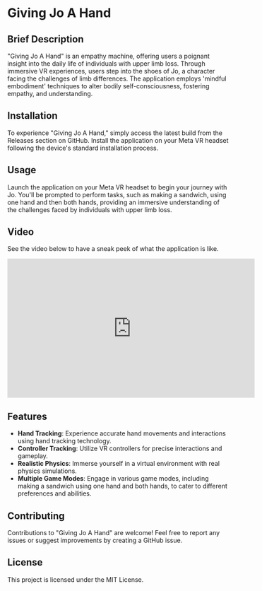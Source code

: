 # Giving Jo A Hand

## Brief Description

"Giving Jo A Hand" is an empathy machine, offering users a poignant insight into the daily life of individuals with upper limb loss. Through immersive VR experiences, users step into the shoes of Jo, a character facing the challenges of limb differences. The application employs 'mindful embodiment' techniques to alter bodily self-consciousness, fostering empathy, and understanding.

## Installation

To experience "Giving Jo A Hand," simply access the latest build from the Releases section on GitHub. Install the application on your Meta VR headset following the device's standard installation process.

## Usage

Launch the application on your Meta VR headset to begin your journey with Jo. You'll be prompted to perform tasks, such as making a sandwich, using one hand and then both hands, providing an immersive understanding of the challenges faced by individuals with upper limb loss.

## Video
See the video below to have a sneak peek of what the application is like.

<iframe width="560" height="315" src="https://youtu.be/VGEKhhWQLdY" frameborder="0" allow="accelerometer; autoplay; clipboard-write; encrypted-media; gyroscope; picture-in-picture" allowfullscreen></iframe>

## Features

- **Hand Tracking**: Experience accurate hand movements and interactions using hand tracking technology.
- **Controller Tracking**: Utilize VR controllers for precise interactions and gameplay.
- **Realistic Physics**: Immerse yourself in a virtual environment with real physics simulations.
- **Multiple Game Modes**: Engage in various game modes, including making a sandwich using one hand and both hands, to cater to different preferences and abilities.

## Contributing

Contributions to "Giving Jo A Hand" are welcome! Feel free to report any issues or suggest improvements by creating a GitHub issue.

## License

This project is licensed under the MIT License. 